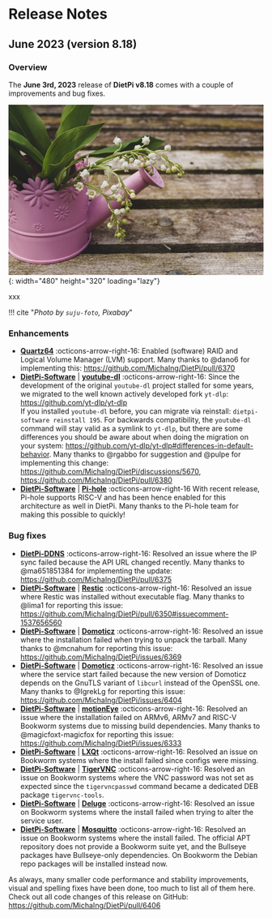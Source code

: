 # Release Notes

## June 2023 (version 8.18)

### Overview

The **June 3rd, 2023** release of **DietPi v8.18** comes with a couple of improvements and bug fixes.

![Lilies of the valley](../assets/images/dietpi-release-v8_17.jpg){: width="480" height="320" loading="lazy"}

xxx

!!! cite "*Photo by `suju-foto`, Pixabay*"

### Enhancements

- [**Quartz64**](../../hardware/#pine64) :octicons-arrow-right-16: Enabled (software) RAID and Logical Volume Manager (LVM) support. Many thanks to @dano6 for implementing this: <https://github.com/MichaIng/DietPi/pull/6370>
- [**DietPi-Software**](../../dietpi_tools/software_installation/#dietpi-software) | [**youtube-dl**](../../software/bittorrent/#youtube-dl) :octicons-arrow-right-16: Since the development of the original `youtube-dl` project stalled for some years, we migrated to the well known actively developed fork `yt-dlp`: <https://github.com/yt-dlp/yt-dlp>   
  If you installed `youtube-dl` before, you can migrate via reinstall: `dietpi-software reinstall 195`. For backwards compatibility, the `youtube-dl` command will stay valid as a symlink to `yt-dlp`, but there are some differences you should be aware about when doing the migration on your system: <https://github.com/yt-dlp/yt-dlp#differences-in-default-behavior>. Many thanks to @rgabbo for suggestion and @pulpe for implementing this change: <https://github.com/MichaIng/DietPi/discussions/5670>, <https://github.com/MichaIng/DietPi/pull/6380>
- [**DietPi-Software**](../../dietpi_tools/software_installation/#dietpi-software) | [**Pi-hole**](../../software/dns_servers/#pi-hole) :octicons-arrow-right-16 With recent release, Pi-hole supports RISC-V and has been hence enabled for this architecture as well in DietPi. Many thanks to the Pi-hole team for making this possible to quickly!

### Bug fixes

- [**DietPi-DDNS**](../../dietpi_tools/software_installation/#dietpi-ddns) :octicons-arrow-right-16: Resolved an issue where the IP sync failed because the API URL changed recently. Many thanks to @ma651851384 for implementing the update: <https://github.com/MichaIng/DietPi/pull/6375>
- [**DietPi-Software**](../../dietpi_tools/software_installation/#dietpi-software) | [**Restic**](../../software/cloud/#restic) :octicons-arrow-right-16: Resolved an issue where Restic was installed without executable flag. Many thanks to @lima1 for reporting this issue: <https://github.com/MichaIng/DietPi/pull/6350#issuecomment-1537656560>
- [**DietPi-Software**](../../dietpi_tools/software_installation/#dietpi-software) | [**Domoticz**](../../software/home_automation/#domoticz) :octicons-arrow-right-16: Resolved an issue where the installation failed when trying to unpack the tarball. Many thanks to @mcnahum for reporting this issue: <https://github.com/MichaIng/DietPi/issues/6369>
- [**DietPi-Software**](../../dietpi_tools/software_installation/#dietpi-software) | [**Domoticz**](../../software/home_automation/#domoticz) :octicons-arrow-right-16: Resolved an issue where the service start failed because the new version of Domoticz depends on the GnuTLS variant of `libcurl` instead of the OpenSSL one. Many thanks to @IgrekLg for reporting this issue: <https://github.com/MichaIng/DietPi/issues/6404>
- [**DietPi-Software**](../../dietpi_tools/software_installation/#dietpi-software) | [**motionEye**](../../software/camera/#motioneye) :octicons-arrow-right-16: Resolved an issue where the installation failed on ARMv6, ARMv7 and RISC-V Bookworm systems due to missing build dependencies. Many thanks to @magicfoxt-magicfox for reporting this issue: <https://github.com/MichaIng/DietPi/issues/6333>
- [**DietPi-Software**](../../dietpi_tools/software_installation/#dietpi-software) | [**LXQt**](../../software/desktop/#lxqt) :octicons-arrow-right-16: Resolved an issue on Bookworm systems where the install failed since configs were missing.
- [**DietPi-Software**](../../dietpi_tools/software_installation/#dietpi-software) | [**TigerVNC**](../../software/remote_desktop/#tigervnc-server) :octicons-arrow-right-16: Resolved an issue on Bookworm systems where the VNC password was not set as expected since the `tigervncpasswd` command became a dedicated DEB package `tigervnc-tools`.
- [**DietPi-Software**](../../dietpi_tools/software_installation/#dietpi-software) | [**Deluge**](../../software/bittorrent/#deluge) :octicons-arrow-right-16: Resolved an issue on Bookworm systems where the install failed when trying to alter the service user.
- [**DietPi-Software**](../../dietpi_tools/software_installation/#dietpi-software) | [**Mosquitto**](../../software/hardware_projects/#mosquitto) :octicons-arrow-right-16: Resolved an issue on Bookworm systems where the install failed. The official APT repository does not provide a Bookworm suite yet, and the Bullseye packages have Bullseye-only dependencies. On Bookworm the Debian repo packages will be installed instead now.

As always, many smaller code performance and stability improvements, visual and spelling fixes have been done, too much to list all of them here. Check out all code changes of this release on GitHub: <https://github.com/MichaIng/DietPi/pull/6406>
